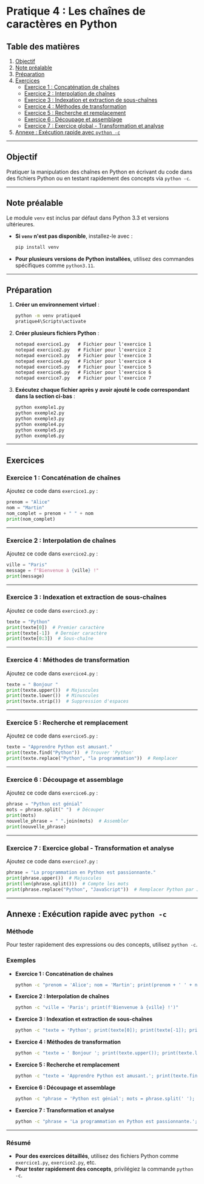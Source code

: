 # Pratique 4 : Les chaînes de caractères en Python

## Table des matières

1. [Objectif](#objectif)  
2. [Note préalable](#note-préalable)  
3. [Préparation](#préparation)  
4. [Exercices](#exercices)  
   - [Exercice 1 : Concaténation de chaînes](#exercice-1--concaténation-de-chaînes)  
   - [Exercice 2 : Interpolation de chaînes](#exercice-2--interpolation-de-chaînes)  
   - [Exercice 3 : Indexation et extraction de sous-chaînes](#exercice-3--indexation-et-extraction-de-sous-chaînes)  
   - [Exercice 4 : Méthodes de transformation](#exercice-4--méthodes-de-transformation)  
   - [Exercice 5 : Recherche et remplacement](#exercice-5--recherche-et-remplacement)  
   - [Exercice 6 : Découpage et assemblage](#exercice-6--découpage-et-assemblage)  
   - [Exercice 7 : Exercice global - Transformation et analyse](#exercice-7--exercice-global---transformation-et-analyse)  
5. [Annexe : Exécution rapide avec `python -c`](#annexe--exécution-rapide-avec-python--c)

---

## Objectif
Pratiquer la manipulation des chaînes en Python en écrivant du code dans des fichiers Python ou en testant rapidement des concepts via `python -c`.

---

## Note préalable
Le module `venv` est inclus par défaut dans Python 3.3 et versions ultérieures.  
- **Si `venv` n'est pas disponible**, installez-le avec :
  ```bash
  pip install venv
  ```
- **Pour plusieurs versions de Python installées**, utilisez des commandes spécifiques comme `python3.11`.

---

## Préparation

1. **Créer un environnement virtuel** :  
   ```bash
   python -m venv pratique4
   pratique4\Scripts\activate
   ```

2. **Créer plusieurs fichiers Python** :  
   ```cmd
   notepad exercice1.py   # Fichier pour l'exercice 1
   notepad exercice2.py   # Fichier pour l'exercice 2
   notepad exercice3.py   # Fichier pour l'exercice 3
   notepad exercice4.py   # Fichier pour l'exercice 4
   notepad exercice5.py   # Fichier pour l'exercice 5
   notepad exercice6.py   # Fichier pour l'exercice 6
   notepad exercice7.py   # Fichier pour l'exercice 7
   ```

3. **Exécutez chaque fichier après y avoir ajouté le code correspondant dans la section ci-bas** :
   ```bash
   python exemple1.py
   python exemple2.py
   python exemple3.py
   python exemple4.py
   python exemple5.py
   python exemple6.py
   ```


---

## Exercices

### Exercice 1 : Concaténation de chaînes
Ajoutez ce code dans `exercice1.py` :
```python
prenom = "Alice"
nom = "Martin"
nom_complet = prenom + " " + nom
print(nom_complet)
```

---

### Exercice 2 : Interpolation de chaînes
Ajoutez ce code dans `exercice2.py` :
```python
ville = "Paris"
message = f"Bienvenue à {ville} !"
print(message)
```

---

### Exercice 3 : Indexation et extraction de sous-chaînes
Ajoutez ce code dans `exercice3.py` :
```python
texte = "Python"
print(texte[0])  # Premier caractère
print(texte[-1])  # Dernier caractère
print(texte[0:3])  # Sous-chaîne
```

---

### Exercice 4 : Méthodes de transformation
Ajoutez ce code dans `exercice4.py` :
```python
texte = " Bonjour "
print(texte.upper())  # Majuscules
print(texte.lower())  # Minuscules
print(texte.strip())  # Suppression d'espaces
```

---

### Exercice 5 : Recherche et remplacement
Ajoutez ce code dans `exercice5.py` :
```python
texte = "Apprendre Python est amusant."
print(texte.find("Python"))  # Trouver 'Python'
print(texte.replace("Python", "la programmation"))  # Remplacer
```

---

### Exercice 6 : Découpage et assemblage
Ajoutez ce code dans `exercice6.py` :
```python
phrase = "Python est génial"
mots = phrase.split(" ")  # Découper
print(mots)
nouvelle_phrase = " ".join(mots)  # Assembler
print(nouvelle_phrase)
```

---

### Exercice 7 : Exercice global - Transformation et analyse
Ajoutez ce code dans `exercice7.py` :
```python
phrase = "La programmation en Python est passionnante."
print(phrase.upper())  # Majuscules
print(len(phrase.split()))  # Compte les mots
print(phrase.replace("Python", "JavaScript"))  # Remplacer Python par JavaScript
```

---

## Annexe : Exécution rapide avec `python -c`

### Méthode
Pour tester rapidement des expressions ou des concepts, utilisez `python -c`.

### Exemples

- **Exercice 1 : Concaténation de chaînes**  
  ```bash
  python -c "prenom = 'Alice'; nom = 'Martin'; print(prenom + ' ' + nom)"
  ```

- **Exercice 2 : Interpolation de chaînes**  
  ```bash
  python -c "ville = 'Paris'; print(f'Bienvenue à {ville} !')"
  ```

- **Exercice 3 : Indexation et extraction de sous-chaînes**  
  ```bash
  python -c "texte = 'Python'; print(texte[0]); print(texte[-1]); print(texte[0:3])"
  ```

- **Exercice 4 : Méthodes de transformation**  
  ```bash
  python -c "texte = ' Bonjour '; print(texte.upper()); print(texte.lower()); print(texte.strip())"
  ```

- **Exercice 5 : Recherche et remplacement**  
  ```bash
  python -c "texte = 'Apprendre Python est amusant.'; print(texte.find('Python')); print(texte.replace('Python', 'la programmation'))"
  ```

- **Exercice 6 : Découpage et assemblage**  
  ```bash
  python -c "phrase = 'Python est génial'; mots = phrase.split(' '); print(mots); print(' '.join(mots))"
  ```

- **Exercice 7 : Transformation et analyse**  
  ```bash
  python -c "phrase = 'La programmation en Python est passionnante.'; print(phrase.upper()); print(len(phrase.split())); print(phrase.replace('Python', 'JavaScript'))"
  ```

---

### Résumé
- **Pour des exercices détaillés**, utilisez des fichiers Python comme `exercice1.py`, `exercice2.py`, etc.
- **Pour tester rapidement des concepts**, privilégiez la commande `python -c`.
